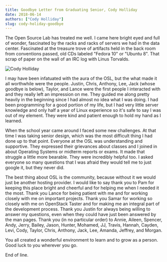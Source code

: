 ```yaml
---
title: Goodbye Letter from Graduating Senior, Cody Holliday
date: 2018-06-14
authors: ["Cody Holliday"]
slug: cody-holiday-goodbye
---
```


The Open Source Lab has treated me well. I came here bright eyed and full of wonder, fascinated by the racks and racks
of servers we had in the data center.  Fascinated at the treasure trove of artifacts held in the back room from
conventions passed, old CDs labeled "Fedora 10" or "Ubuntu 8".  That scrap of paper on the wall of an IRC log with
Linus Torvalds.

![Cody Holliday](/images/Cody_OSL_awards.jpg#right-barcamp)

I may have been infatuated with the aura of the OSL, but the what made it all worthwhile were the people. Justin,
Chris, Anthony, Lee, Jack (whose goodbye is below), Taylor, and Lance were the first people I interacted with and they
really left an impression on me. They guided me along pretty heavily in the beginning since I had almost no idea what I
was doing. I had been programming for a good portion of my life, but I had very little server knowledge and only half a
year of Linux experience so it's safe to say I was out of my element.  They were kind and patient enough to hold my
hand as I learned.

When the school year came around I faced some new challenges. At that time I was taking senior design, which was the
most difficult thing I had done up to that point. Everyone at the OSL was understanding and supportive. They expressed
their grievances about classes and I joined in about Operating Systems or midterm reports or exams. It made that
struggle a little more bearable. They were incredibly helpful too. I asked everyone so many questions that I was afraid
they would tell me to just google it, but they never did.

The best thing about OSL is the community, because without it we would just be another hosting provider.  I would like
to say thank you to Pam for keeping this place bright and cheerful and for helping me when I needed it the most. Thank
you Lance for being patient with me and for working closely with me on important projects. Thank you Samar for working
so closely with me on OpenStack Taster and for making me an integral part of the development process.  Thank you Justin
for always being willing to answer my questions, even when they could have just been answered by the man pages. Thank
you (in no particular order) to Annie, Aileen, Spencer, Andy, Jerry, Bailey, Jason, Hunter, Mohamed, JJ, Travis,
Hannah, Cayden, Levi, Cody, Taylor, Chris, Anthony, Jack, Lee, Amanda, Jeffrey, and Morgan.

You all created a wonderful environment to learn and to grow as a person. Good luck to you wherever you go.

End of line.